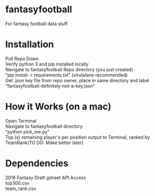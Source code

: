 # fantasyfootball
For fantasy football data stuff

# Installation
Pull Repo Down  
Verify python 3 and pip installed locally  
Navigate to fantasyfootball Repo directory (you just created)   
"pip install -r requirements.txt"  (virutalenv recommended)  
Get .json key file from repo owner, place in same directory and label "fantasyfootball-definitely-not-a-key.json"  

# How it Works (on a mac)  
Open Terminal  
Navigate to fantasyfootball directory  
"python pick_me.py"  
Top (x) remaining player's per position output to Terminal, ranked by TeamRank(TO DO: Make better later)  

# Dependencies
2018 Fantasy Draft gsheet API Access  
top300.csv  
team_rank.csv  